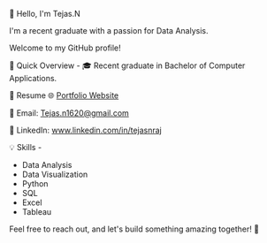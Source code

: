 👋 Hello, I'm Tejas.N

I'm a recent graduate with a passion for Data Analysis.

Welcome to my GitHub profile!

🚀 Quick Overview -
🎓 Recent graduate in Bachelor of Computer Applications.

📄 Resume  🌐 [Portfolio Website]([url](https://tejasn1620.github.io/MyPortfolio/))  

📧 Email: Tejas.n1620@gmail.com

💼 LinkedIn: www.linkedin.com/in/tejasnraj

💡 Skills -
- Data Analysis
- Data Visualization
- Python
- SQL
- Excel
- Tableau
 
Feel free to reach out, and let's build something amazing together! 🚀
